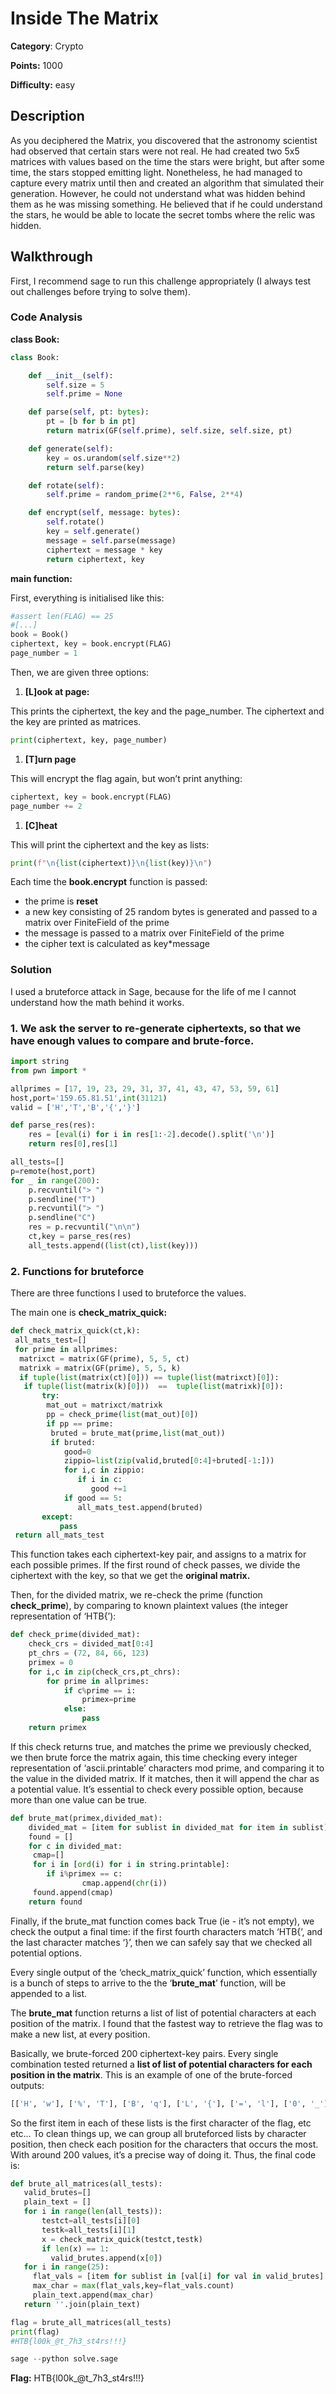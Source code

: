 # Inside The Matrix


************Category************: Crypto

****************Points:**************** 1000

************************Difficulty:************************ easy

## Description

As you deciphered the Matrix, you discovered that the astronomy scientist had observed that certain stars were not real. He had created two 5x5 matrices with values based on the time the stars were bright, but after some time, the stars stopped emitting light. Nonetheless, he had managed to capture every matrix until then and created an algorithm that simulated their generation. However, he could not understand what was hidden behind them as he was missing something. He believed that if he could understand the stars, he would be able to locate the secret tombs where the relic was hidden.

## Walkthrough

First, I recommend sage to run this challenge appropriately (I always test out challenges before trying to solve them). 

### Code Analysis

**********************class Book:**********************

```python
class Book:

    def __init__(self):
        self.size = 5
        self.prime = None

    def parse(self, pt: bytes):
        pt = [b for b in pt]
        return matrix(GF(self.prime), self.size, self.size, pt)

    def generate(self):
        key = os.urandom(self.size**2)
        return self.parse(key)

    def rotate(self):
        self.prime = random_prime(2**6, False, 2**4)

    def encrypt(self, message: bytes):
        self.rotate()
        key = self.generate()
        message = self.parse(message)
        ciphertext = message * key
        return ciphertext, key
```

**main function:**

First, everything is initialised like this:

```python
#assert len(FLAG) == 25
#[...]
book = Book()
ciphertext, key = book.encrypt(FLAG)
page_number = 1

```

Then, we are given three options:

1. **[L]ook at page:**

This prints the ciphertext, the key and the page_number. The ciphertext and the key are printed as matrices.

```python
print(ciphertext, key, page_number)
```

1. **[T]urn page**

This will encrypt the flag again, but won’t print anything:

```python
ciphertext, key = book.encrypt(FLAG)
page_number += 2
```

1.  **[C]heat**

This will print the ciphertext and the key as lists:

```python
print(f"\n{list(ciphertext)}\n{list(key)}\n")
```

Each time the ****************book.encrypt**************** function is passed:

- the prime is **reset**
- a new key consisting of 25 random bytes is generated and passed to a matrix over FiniteField of the prime
- the message is passed to a matrix over FiniteField of the prime
- the cipher text is calculated as key*message

### Solution

I used a bruteforce attack in Sage, because for the life of me I cannot understand how the math behind it works. 

### 1. We ask the server to re-generate ciphertexts, so that we have enough values to compare and brute-force.

```python
import string
from pwn import *

allprimes = [17, 19, 23, 29, 31, 37, 41, 43, 47, 53, 59, 61]
host,port='159.65.81.51',int(31121)
valid = ['H','T','B','{','}']

def parse_res(res):
    res = [eval(i) for i in res[1:-2].decode().split('\n')]
    return res[0],res[1]

all_tests=[]
p=remote(host,port)
for _ in range(200):
    p.recvuntil("> ")
    p.sendline("T")
    p.recvuntil("> ")
    p.sendline("C")
    res = p.recvuntil("\n\n")
    ct,key = parse_res(res)
    all_tests.append((list(ct),list(key)))

```

### 2. Functions for bruteforce

There are three functions I used to bruteforce the values. 

The main one is ************************************check_matrix_quick:************************************

```python
def check_matrix_quick(ct,k):
 all_mats_test=[]
 for prime in allprimes:
  matrixct = matrix(GF(prime), 5, 5, ct)
  matrixk = matrix(GF(prime), 5, 5, k)
  if tuple(list(matrix(ct)[0])) == tuple(list(matrixct)[0]):
   if tuple(list(matrix(k)[0]))  ==  tuple(list(matrixk)[0]):
       try:
        mat_out = matrixct/matrixk
        pp = check_prime(list(mat_out)[0])
        if pp == prime:
         bruted = brute_mat(prime,list(mat_out))
         if bruted:
            good=0
            zippio=list(zip(valid,bruted[0:4]+bruted[-1:]))
            for i,c in zippio:
               if i in c:
                  good +=1
            if good == 5:
               all_mats_test.append(bruted)
       except:
           pass
 return all_mats_test

```

This function takes each ciphertext-key pair, and assigns to a matrix for each possible primes. If the first round of check passes, we divide the ciphertext with the key, so that we get the **original matrix.**

Then, for the divided matrix, we re-check the prime (function **check_prime**), by comparing to known plaintext values (the integer representation of ‘HTB{’):

```python
def check_prime(divided_mat):
    check_crs = divided_mat[0:4]
    pt_chrs = (72, 84, 66, 123)
    primex = 0
    for i,c in zip(check_crs,pt_chrs):
        for prime in allprimes:
            if c%prime == i:
                primex=prime
            else:
                pass
    return primex
```

If this check returns true, and matches the prime we previously checked, we then brute force the matrix again, this time checking every integer representation of ‘ascii.printable’ characters  mod prime, and comparing it to the value in the divided matrix. If it matches, then it will append the char as a potential value. It’s essential to check every possible option, because more than one value can be true. 

```python
def brute_mat(primex,divided_mat):
    divided_mat = [item for sublist in divided_mat for item in sublist]
    found = []
    for c in divided_mat:
     cmap=[]
     for i in [ord(i) for i in string.printable]:
        if i%primex == c:
                cmap.append(chr(i))
     found.append(cmap)
    return found
```

Finally, if the brute_mat function comes back True (ie - it’s not empty), we check the output a final time:
if the first fourth characters match ‘HTB{’, and the last character matches ‘}’, then we can safely say that we checked all potential options. 

Every single output of the ‘check_matrix_quick’ function, which essentially is a bunch of steps to arrive to the the ‘**brute_mat**’ function, will be appended to a list. 

The ******************brute_mat****************** function returns a list of list of potential characters at each position of the matrix. I found that the fastest way to retrieve the flag was to make a new list, at every position. 

Basically, we brute-forced 200 ciphertext-key pairs. Every single combination tested returned a ****************************list of list of potential characters for each position in the matrix****************************. This is an example of one of the brute-forced outputs:

```python
[['H', 'w'], ['%', 'T'], ['B', 'q'], ['L', '{'], ['=', 'l'], ['0', '_'], ['0', '_'], ['\r', '<', 'k'], ['0', '_'], ['@', 'o'], ['E', 't'], ['0', '_'], ['7', 'f'], ['\n', '9', 'h'], ['3', 'b'], ['0', '_'], ['D', 's'], ['E', 't'], ['4', 'c'], ['C', 'r'], ['D', 's'], ['!', 'P'], ['!', 'P'], ['!', 'P'], ['N', '}']]
```

So the first item in each of these lists is the first character of the flag, etc etc… To clean things up, we can group all bruteforced lists by character position, then check each position for the characters that occurs the most. With around 200 values, it’s a precise way of doing it. Thus, the final code is:

```python
def brute_all_matrices(all_tests):
   valid_brutes=[]
   plain_text = []
   for i in range(len(all_tests)):
       testct=all_tests[i][0]
       testk=all_tests[i][1]
       x = check_matrix_quick(testct,testk)
       if len(x) == 1:
         valid_brutes.append(x[0])
   for i in range(25):
     flat_vals = [item for sublist in [val[i] for val in valid_brutes] for item in sublist]
     max_char = max(flat_vals,key=flat_vals.count)
     plain_text.append(max_char)
   return ''.join(plain_text)

flag = brute_all_matrices(all_tests)
print(flag)
#HTB{l00k_@t_7h3_st4rs!!!}
```

```python
sage --python solve.sage
```

**************Flag:************** HTB{l00k_@t_7h3_st4rs!!!}